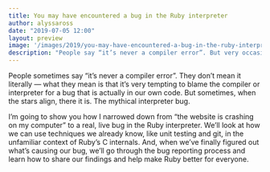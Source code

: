 ```yaml
---
title: You may have encountered a bug in the Ruby interpreter
author: alyssaross
date: "2019-07-05 12:00"
layout: preview
image: '/images/2019/you-may-have-encountered-a-bug-in-the-ruby-interpreter-alyssa-ross.jpg'
description: "People say “it’s never a compiler error”. But very occasionally... it is."
---
```


People sometimes say “it’s never a compiler error”. They don’t mean it literally — what they mean is that it’s very tempting to blame the compiler or interpreter for a bug that is actually in our own code. But sometimes, when the stars align, there it is. The mythical interpreter bug.

I’m going to show you how I narrowed down from “the website is crashing on my computer” to a real, live bug in the Ruby interpreter. We’ll look at how we can use techniques we already know, like unit testing and git, in the unfamiliar context of Ruby’s C internals. And, when we’ve finally figured out what’s causing our bug, we’ll go through the bug reporting process and learn how to share our findings and help make Ruby better for everyone.
